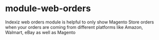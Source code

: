 # module-web-orders
Indexiz web orders module is helpful to only show Magento Store orders when your orders are coming from different platforms like Amazon, Walmart, eBay as well as Magento
